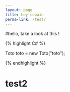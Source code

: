 ```yaml
---
layout: page
title: hey-copain
perma-link: /test/
---
```


#hello, take a look at this !

{% highlight C# %}

Toto toto = new Toto("toto");

{% endhighlight %}


# test2